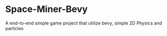 # Space-Miner-Bevy
A end-to-end simple game project that utilize bevy, simple 2D Physics and particles
